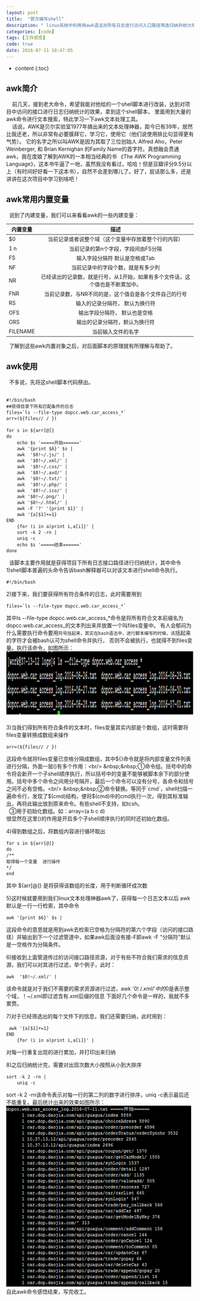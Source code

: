 ```yaml
---
layout: post
title:  "首次编写shell"
description: " linux系统中利用用awk语法对所有日志进行访问入口路径筛选归纳并统计用于项目分析"
categories: [code]
tags: [工作感悟]
code: true
date: 2016-07-11 18:47:05
---
```


* content
{:toc}

## awk简介
  &nbsp;&nbsp;&nbsp;&nbsp;前几天，接到老大命令，希望我能对他给的一个shell脚本进行改装，达到对项目中访问的接口进行日志归纳统计的效果，拿到这个shell脚本，
里面用到大量的awk命令进行文本搜索，特此学习一下awk文本处理工具。<br/>
  &nbsp;&nbsp;&nbsp;&nbsp;话说，AWK是贝尔实验室1977年搞出来的文本处理神器，距今已有39年，居然比我还老，所以非常有必要膜拜它，学习它，使用它（他们说使用排比句显得更有气势）。
它的名字之所以叫AWK是因为其取了三位创始人 Alfred Aho，Peter Weinberger, 和 Brian Kernighan 的Family Name的首字符。真想融会贯通awk，我在度娘了解到AWK的一本相当经典的书
《The AWK Programming Language》，这本书牛逼了一地，虽然我没有看过，哈哈！但是豆瓣评分9.5分以上（有时间好好看一下这本书），自然不会差到哪儿了。好了，屁话那么多，还是讲讲在这次项目中学习到啥吧！

## awk常用内置变量
  &nbsp;&nbsp;说到了内建变量，我们可以来看看awk的一些内建变量：<br/>

| 内置变量        | 描述                                                                         |
| --------------- |:---------------------------------------------------------------------------: | 
| $0              | 当前记录或者说整个域（这个变量中存放着整个行的内容）                         | 
| $1~$n           | 当前记录的第n个字段，字段间由FS分隔                                          |   
| FS              | 输入字段分隔符 默认是空格或Tab                                               |    
| NF              | 当前记录中的字段个数，就是有多少列                                           | 
| NR              | 已经读出的记录数，就是行号，从1开始，如果有多个文件话，这个值也是不断累加中。| 
| FNR             | 当前记录数，与NR不同的是，这个值会是各个文件自己的行号                       | 
| RS              | 输入的记录分隔符， 默认为换行符                                              | 
| OFS             | 输出字段分隔符， 默认也是空格                                                | 
| ORS             | 输出的记录分隔符，默认为换行符                                               | 
| FILENAME        | 当前输入文件的名字                                                           | 

  &nbsp;&nbsp;了解到这些awk内置对象之后，对后面脚本的原理就有所理解与帮助了。<br/>

## awk使用
  &nbsp;&nbsp;不多说，先将这shell脚本代码祭出。

```

#!/bin/bash
##获得目录下所有匹配条件的日志
files=`ls --file-type dopcc.web.car_access_*`
arr=(${files// / })  
  
for s in ${arr[@]}  
do  
    echo $s '=====开始======'
    awk '{print $6}' $s |
    awk  '$0!~/.js/' |
    awk  '$0!~/.xml/' |
    awk  '$0!~/.css/' |
    awk  '$0!~/.axd/' |
    awk  '$0!~/.txt/' |
    awk  '$0!~/.php/' |
    awk  '$0!~/.ico/' |
    awk '$0!~/.png/' |
    awk '$0!~/.html/' |
    awk -F '?' '{print $1}' |
    awk '{a[$1]+=1}
END
    {for (i in a)print i,a[i]}' |
    sort -k 2 -rn |
    uniq -c
    echo $s '=====结束======'
done 

```

  &nbsp;&nbsp;该脚本主要作用就是获得项目下所有日志接口路径进行归纳统计，其中命令<br/>
  1)shell脚本普遍的头命令告诉bash解释器可以对该文本进行shell命令执行。

```
#!/bin/bash
```
  2)接下来，我们要获得所有符合条件的日志，此时需要用到

```
files=`ls --file-type dopcc.web.car_access_*`
```
其中ls --file-type dopcc.web.car_access_*命令是将所有符合文本前缀名为dopcc.web.car_access_的文本列出来并放置一个叫files变量中。
有人会郁闷为什么需要执行命令要用``符号括起来，其实在bash语法中，进行脚本编写的时候，该``括起来的字符才会被bash认可为shell命令并执行，
否则不会被执行，也就得不到files变量。执行该命令，如图所示：<br/>![shell命令-1](/img/shell-01.png)<br/>

  3)当我们得到所有符合条件的文本时，files变量其实内部是个数组，这时需要将files变量转换成数组来操作

```
arr=(${files// / }) 
```
这段命令就将files变量已空格分隔成数组，其中${}命令就是将内部变量文件列表进行分隔，外面一层()有多个作用：<br/>
  &nbsp;&nbsp;①命令组。括号中的命令将会新开一个子shell顺序执行，所以括号中的变量不能够被脚本余下的部分使用。括号中多个命令之间用分号隔开，最后一个命令可以没有分号，各命令和括号之间不必有空格。<br/>
  &nbsp;&nbsp;②命令替换。等同于`cmd`，shell扫描一遍命令行，发现了$(cmd)结构，便将$(cmd)中的cmd执行一次，得到其标准输出，再将此输出放到原来命令。有些shell不支持，如tcsh。<br/>
  &nbsp;&nbsp;③用于初始化数组。如：array=(a b c d)<br/>
很显然在这里()的作用是开启多个子shell顺序执行的同时还初始化数组。<br/>
 
  4)得到数组之后，将数组内容进行循环取出

```
for s in ${arr[@]} 
do
/**
取得每一个变量  进行操作
*/
end
```

其中 ${arr[@]} 是将获得该数组的长度，用于判断循环成次数<br/>

  5)这时候就要用到我们linux文本处理神器awk了，获得每一个日志文本以后 awk默认是一行一行检索，其中命令

```
awk '{print $6}' $s |
```
这段命令的意思就是用到awk去检索已空格为分隔符的第六个字段（访问的接口路径）并输出到下一个过滤管道中，如果awk后面没有接-F即awk -F "分隔符"默认是一空格作为分隔条件。<br/>

  6)接收到上面管道传过的访问接口路径资源，对于有些不符合我们需求的信息资源，我们可以对其进行过滤，举个例子，此时：

```
awk  '$0!~/.xml/' |
```
该命令就是对于我们不需要的需求资源进行过滤，awk  '$0!~/.xml/'中的$0是表示整个域，！~/.xml即过滤含有.xml后缀的信息  下面好几个命令是一样的，我就不多累赘。<br/>
  
  7)对于已经筛选出的每个文件下的信息，我们还需要归纳，此时用到：

```
 awk '{a[$1]+=1}
END
    {for (i in a)print i,a[i]}' |
```
 对每一行重复出现的进行累加，并打印出来归纳<br/>

  8)之后归纳统计完，需要对出现次数大小按照从小到大排序

```
sort -k 2 -rn |
    uniq -c
```
sort -k 2 -rn该命令表示对每一行的第二列的数字进行排序，uniq -c表示最后还不能重复。最后统计出来的效果如图所示：<br/>
![shell命令-2](/img/shell-02.png)<br/>
自此awk命令感悟结束，写完收工。




  